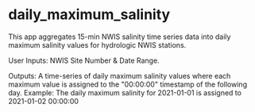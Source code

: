 # daily_maximum_salinity
This app aggregates 15-min NWIS salinity time series data into daily maximum salinity values for hydrologic NWIS stations. 

User Inputs: NWIS Site Number & Date Range.

Outputs: A time-series of daily maximum salinity values where each maximum value is assigned to the "00:00:00" timestamp of the following day. 
Example: The daily maximum salinity for 2021-01-01 is assigned to 2021-01-02 00:00:00
